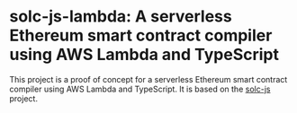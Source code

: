 # solc-js-lambda: A serverless Ethereum smart contract compiler using AWS Lambda and TypeScript

This project is a proof of concept for a serverless Ethereum smart contract compiler using AWS Lambda and TypeScript. It is based on the [solc-js](https://github.com/ethereum/solc-js) project.
